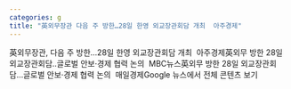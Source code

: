 ```yaml
---
categories: g
title: "英외무장관 다음 주 방한…28일 한영 외교장관회담 개최  아주경제"
---
```

英외무장관, 다음 주 방한…28일 한영 외교장관회담 개최&nbsp;&nbsp;아주경제英외무 방한 28일 외교장관회담‥글로벌 안보·경제 협력 논의&nbsp;&nbsp;MBC뉴스英외무 방한 28일 외교장관회담…글로벌 안보·경제 협력 논의&nbsp;&nbsp;매일경제Google 뉴스에서 전체 콘텐츠 보기